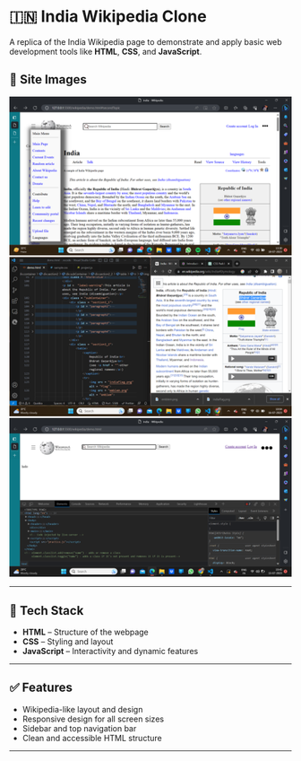 # 🇮🇳 India Wikipedia Clone

A replica of the India Wikipedia page to demonstrate and apply basic web development tools like **HTML**, **CSS**, and **JavaScript**.

## 📸 Site Images

<img src="image1.png" alt="Screenshot 1" width="600" />
<img src="image2.png" alt="Screenshot 2" width="600" />
<img src="image3.png" alt="Screenshot 3" width="600" />

---

## 🔧 Tech Stack

- **HTML** – Structure of the webpage  
- **CSS** – Styling and layout  
- **JavaScript** – Interactivity and dynamic features  

---

## ✅ Features

- Wikipedia-like layout and design  
- Responsive design for all screen sizes  
- Sidebar and top navigation bar  
- Clean and accessible HTML structure  

---

